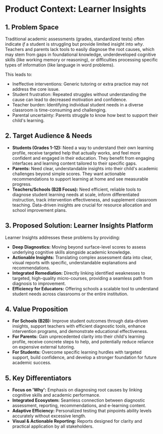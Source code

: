 # Product Context: Learner Insights

## 1. Problem Space

Traditional academic assessments (grades, standardized tests) often indicate *if* a student is struggling but provide limited insight into *why*. Teachers and parents lack tools to easily diagnose the root causes, which may stem from gaps in foundational knowledge, underdeveloped cognitive skills (like working memory or reasoning), or difficulties processing specific types of information (like language in word problems).

This leads to:
*   Ineffective interventions: Generic tutoring or extra practice may not address the core issue.
*   Student frustration: Repeated struggles without understanding the cause can lead to decreased motivation and confidence.
*   Teacher burden: Identifying individual student needs in a diverse classroom is time-consuming and challenging.
*   Parental uncertainty: Parents struggle to know how best to support their child's learning.

## 2. Target Audience & Needs

*   **Students (Grades 1-12):** Need a way to understand their own learning profile, receive targeted help that actually works, and feel more confident and engaged in their education. They benefit from engaging interfaces and learning content tailored to their specific gaps.
*   **Parents:** Need clear, understandable insights into their child's academic challenges beyond simple scores. They want actionable recommendations to support learning at home and see measurable progress.
*   **Teachers/Schools (B2B Focus):** Need efficient, reliable tools to diagnose student learning needs at scale, inform differentiated instruction, track intervention effectiveness, and supplement classroom teaching. Data-driven insights are crucial for resource allocation and school improvement plans.

## 3. Proposed Solution: Learner Insights Platform

Learner Insights addresses these problems by providing:

*   **Deep Diagnostics:** Moving beyond surface-level scores to assess underlying cognitive skills alongside academic knowledge.
*   **Actionable Insights:** Translating complex assessment data into clear, visual reports with specific, understandable explanations and recommendations.
*   **Integrated Remediation:** Directly linking identified weaknesses to targeted, high-quality micro-courses, providing a seamless path from diagnosis to improvement.
*   **Efficiency for Educators:** Offering schools a scalable tool to understand student needs across classrooms or the entire institution.

## 4. Value Proposition

*   **For Schools (B2B):** Improve student outcomes through data-driven insights, support teachers with efficient diagnostic tools, enhance intervention programs, and demonstrate educational effectiveness.
*   **For Parents:** Gain unprecedented clarity into their child's learning profile, receive concrete steps to help, and potentially reduce reliance on expensive external tutoring.
*   **For Students:** Overcome specific learning hurdles with targeted support, build confidence, and develop a stronger foundation for future academic success.

## 5. Key Differentiators

*   **Focus on 'Why':** Emphasis on diagnosing root causes by linking cognitive skills and academic performance.
*   **Integrated Ecosystem:** Seamless connection between diagnostic assessment, reporting, recommendations, and e-learning content.
*   **Adaptive Efficiency:** Personalized testing that pinpoints ability levels accurately without excessive length.
*   **Visual & Actionable Reporting:** Reports designed for clarity and practical application by all stakeholders. 